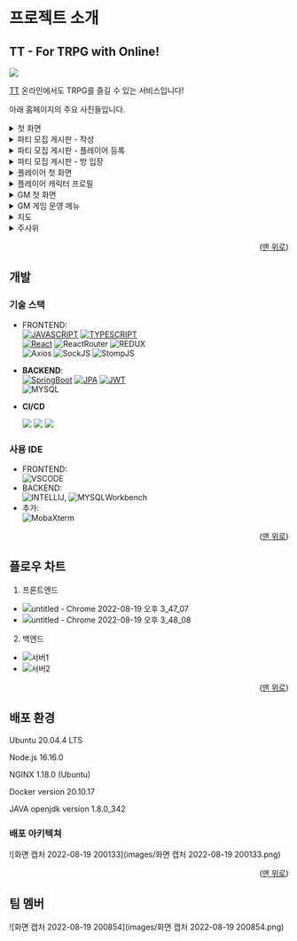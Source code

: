 <!-- ABOUT THE PROJECT -->

# 프로젝트 소개

## TT - For TRPG with Online!

<div id="readme-top"></div>
<!--사진-->
<img src=https://user-images.githubusercontent.com/40424414/185549536-c7840946-7b3b-4174-bf82-a2d307e4a308.png>

[TT](https://i7a809.p.ssafy.io/)
온라인에서도 TRPG를 즐길 수 있는 서비스입니다!

아래 홈페이지의 주요 사진들입니다.

<details>
<summary>첫 화면</summary>
<div markdown="1">       
<img src=https://user-images.githubusercontent.com/40424414/185575228-57aee800-b0ce-43ef-8177-b7d973018e25.png>
<h6>홈페이지에 들어갔을 나타나는 첫 화면입니다.</h6>
<h6>회원가입을 진행하신 다음, 로그인을 하면 서비스를 이용할 수 있습니다.</h6>
</div>
</details>

<details>
<summary>파티 모집 게시판 - 작성</summary>
<div markdown="1">       
<img src=https://user-images.githubusercontent.com/40424414/185575440-0e6ab967-ae25-413d-bcb2-26c758cd1892.png>
<h6>같이 게임을 즐길 인원을 모집하는 게시판입니다.</h6>
<h6>같이 플레이할 인원 수와 게임할 시간, 그리고 작성자가 어느 포지션으로 게임을 뛸 것인지 고를 수 있습니다.</h6>
</div>
</details>

<details>
<summary>파티 모집 게시판 - 플레이어 등록</summary>
<div markdown="1">       
<img src=https://user-images.githubusercontent.com/40424414/185575586-93d4c5f7-5fc8-4055-8d6c-ead14d770a7c.png>
<h6>파티 모집 중인 게시물에 들어가서 참가 신청을 할 수 있습니다.</h6>
</div>
</details>

<details>
<summary>파티 모집 게시판 - 방 입장</summary>
<div markdown="1">       
<img src=https://user-images.githubusercontent.com/40424414/185575683-56bfd208-2831-4aa1-9064-5562b6f6fc77.png>
<h6>게시글에 적힌 시간이 되면 참가 신청을 한 사람에 한하여 방에 입장할 수 있는 버튼이 생깁니다.</h6>
</div>
</details>

<details>
<summary>플레이어 첫 화면</summary>
<div markdown="1">       
<img src=https://user-images.githubusercontent.com/40424414/185575998-e958851f-d4bc-4dde-aed5-c2ebea3c3b01.png>
<h6>플레이어가 방에 입장한 후 보이는 첫 화면입니다.</h6>
<h6>직업을 고를 수 있고, info를 통해 해당 직업에 대한 설명도 볼 수 있습니다.</h6>
</div>
</details>

<details>
<summary>플레이어 캐릭터 프로필</summary>
<div markdown="1">       
<img src=https://user-images.githubusercontent.com/40424414/185576188-1acb8346-2721-4392-ae2c-a2e0587e0969.png>
<h6>처음 보이는 캐릭터 프로필 생성을 완료하면 볼 수 있는 프로필 화면입니다.</h6>
</div>
</details>

<details>
<summary>GM 첫 화면</summary>
<div markdown="1">       
<img src=https://user-images.githubusercontent.com/40424414/185575827-87d630d8-9e54-44e3-aaaa-42e629b7900a.png>
<h6>GM이 방에 입장한 후 보이는 첫 화면입니다.</h6>
<h6>GM은 플레이어와 다르게 프로필을 생성하지 않습니다. 다만 GM만이 운영할 수 있는 시스템이 있습니다.</h6>
</div>
</details>

<details>
<summary>GM 게임 운영 메뉴</summary>
<div markdown="1">       
<img src=https://user-images.githubusercontent.com/40424414/185575918-e3bef179-73d5-4f3e-acbb-a65798567613.png>
<h6>GM이 게임을 진행하면서 누를 수 있는 버튼입니다.</h6>
<h6>플레이어의 HP에 변화를 주거나, 아이템을 주고, 스탯을 보상으로 주는 등의 메뉴가 있습니다.</h6>
</div>
</details>

<details>
<summary>지도</summary>
<div markdown="1">       
<img src=https://user-images.githubusercontent.com/40424414/185576270-33ad317d-24d6-4167-a8b4-70bb63ceea0a.png>
<h6>지도입니다. 여러분이 계신 또 다른 공간을 보여줍니다.</h6>
</div>
</details>

<details>
<summary>주사위</summary>
<div markdown="1">       
<img src=https://user-images.githubusercontent.com/40424414/185576323-3d5445a7-7b05-444a-8a03-040608ce3aa0.png>
<h6>주사위입니다. 여러분의 실력에 따라 미래가 바뀔 것입니다.</h6>
</div>
</details>

<p align="right">(<a href="#readme-top">맨 위로</a>)</p>

## 개발

### 기술 스택

- FRONTEND:  
  [![JAVASCRIPT][javascript-img]][javascript-url] [![TYPESCRIPT][typescript-img]][typescript-url]  
  [![React][react-img]][react-url] ![ReactRouter][reactrouter-img] ![REDUX][redux-img]  
  ![Axios][axios-img] ![SockJS][sockjs-img] ![StompJS][stompjs-img]

- **BACKEND**:  
  [![SpringBoot][springboot-img]][springboot-url] [![JPA][jpa-img]][jpa-url] [![JWT][jwt-img]][jwt-url]  
  ![MYSQL][mysql-img]

- **CI/CD**

  <img src="https://img.shields.io/badge/Amazon EC2-FF9900?style=for-the-badge&logo=Amazon EC2&logoColor=white"> <img src="https://img.shields.io/badge/NGINX-009639?style=for-the-badge&logo=NGINX&logoColor=white"> <img src="https://img.shields.io/badge/Docker-2496ED?style=for-the-badge&logo=Docker&logoColor=white">

### 사용 IDE

- FRONTEND:  
  ![VSCODE][vscode-img]
- BACKEND:  
  ![INTELLIJ][intellij-img], ![MYSQLWorkbench][mysqlworkbench-img]
- 추가:  
  ![MobaXterm][mobaxterm-img]

<p align="right">(<a href="#readme-top">맨 위로</a>)</p>

## 플로우 차트

1. 프론트엔드

- ![untitled - Chrome 2022-08-19 오후 3_47_07](https://user-images.githubusercontent.com/40424414/185560235-b2af36ba-41c5-4605-b05b-8d5d632bf3f5.png)
- ![untitled - Chrome 2022-08-19 오후 3_48_08](https://user-images.githubusercontent.com/40424414/185560369-10754daa-868e-4c91-87e6-d04f4b8e86e1.png)

2. 백엔드

- ![서버1](https://user-images.githubusercontent.com/40424414/185569561-f4faf474-e104-4a85-8500-0c742072cb2c.jpg)
- ![서버2](https://user-images.githubusercontent.com/40424414/185571697-a0f01b5b-1513-495f-acff-404e97ab73be.jpg)

<p align="right">(<a href="#readme-top">맨 위로</a>)</p>

## 배포 환경

Ubuntu 20.04.4 LTS

Node.js 16.16.0

NGINX 1.18.0 (Ubuntu)

Docker version 20.10.17

JAVA openjdk version 1.8.0_342

### 배포 아키텍쳐

![화면 캡처 2022-08-19 200133](images/화면 캡처 2022-08-19 200133.png)

<p align="right">(<a href="#readme-top">맨 위로</a>)</p>

## 팀 멤버

![화면 캡처 2022-08-19 200854](images/화면 캡처 2022-08-19 200854.png)

<!-- MARKDOWN LINKS & IMAGES -->
<!-- https://www.markdownguide.org/basic-syntax/#reference-style-links -->
<!--backend-->

[springboot-img]: https://img.shields.io/badge/SpringBoot-6DB33F?style=for-the-badge&logo=SpringBoot&logoColor=white
[springboot-url]: https://spring.io/projects/spring-boot
[jpa-img]: https://img.shields.io/badge/SpringDataJPA-6DB33F?style=for-the-badge&logo=Spring&logoColor=white
[jpa-url]: https://spring.io/projects/spring-data-jpa
[jwt-img]: https://img.shields.io/badge/JSONWebTokens-000000?style=for-the-badge&logo=JSONWebTokens&logoColor=white
[jwt-url]: https://jwt.io/
[mysql-img]: https://img.shields.io/badge/MySQL-4479A1?style=for-the-badge&logo=MySQL&logoColor=white

<!--frontend-->

[react-img]: https://img.shields.io/badge/React-61DAFB?style=for-the-badge&logo=React&logoColor=white
[react-url]: https://reactjs.org/
[redux-img]: https://img.shields.io/badge/Redux-764ABC?style=for-the-badge&logo=Redux&logoColor=white
[rudux-url]: https://redux.js.org/
[typescript-img]: https://img.shields.io/badge/TypeScript-3178C6?style=for-the-badge&logo=TypeScript&logoColor=white
[typescript-url]: https://www.typescriptlang.org/
[javascript-img]: https://img.shields.io/badge/JavaScript-F7DF1E?style=for-the-badge&logo=JavaScript&logoColor=white
[javascript-url]: https://www.javascript.com/
[sockjs-img]: https://img.shields.io/badge/SockJS-010101?style=for-the-badge&logo=SockJS&logoColor=white
[stompjs-img]: https://img.shields.io/badge/StompJS-010101?style=for-the-badge&logo=StompJS&logoColor=white
[axios-img]: https://img.shields.io/badge/AXIOS-6236FF?style=for-the-badge&logo=AXIOS&logoColor=white
[reactrouter-img]: https://img.shields.io/badge/ReactRouter-CA4245?style=for-the-badge&logo=ReactRouter&logoColor=white

<!--IDE-->

[vscode-img]: https://img.shields.io/badge/VisualStudioCode-007ACC?style=for-the-badge&logo=VisualStudioCode&logoColor=white
[intellij-img]: https://img.shields.io/badge/IntelliJIDEA-000000?style=for-the-badge&logo=IntelliJIDEA&logoColor=white
[mysqlworkbench-img]: https://img.shields.io/badge/MySQLWorkbench-4479A1?style=for-the-badge&logo=MySQL&logoColor=white
[mobaxterm-img]: https://img.shields.io/badge/MobaXterm-000000?style=for-the-badge&logo=MobaXterm&logoColor=white
